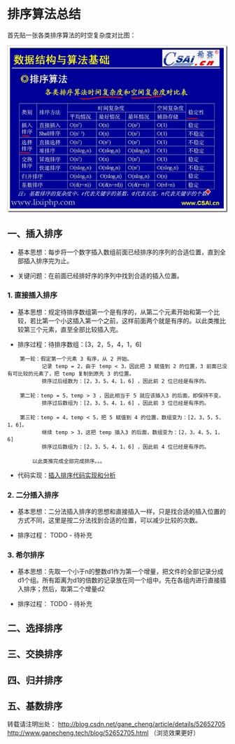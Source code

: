 # 排序算法总结

首先贴一张各类排序算法的时空复杂度对比图：

![各类算法对比](..\images\常见排序算法时空复杂度.png)

## 一、插入排序

- 基本思想：每步将一个数字插入数组前面已经排序的序列的合适位置，直到全部插入排序完为止。

- 关键问题：在前面已经排好序的序列中找到合适的插入位置。

  

### 1.  直接插入排序

- 基本思想：规定待排序数组第一个是有序的，从第二个元素开始和第一个比较，若比第一个小这插入第一个之前，这样前面两个就是有序的。以此类推比较第三个元素，直至全部比较插入完。

- 排序过程：待排序数组：[3，2，5，4，1，6]
```text
    第一轮：假定第一个元素 3 有序，从 2 开始。
           记录 temp = 2，由于 temp < 3，因此把 3 赋值到 2 的位置，3 前面已没有可比较的元素了，把 temp 复制到原先 3 的位置。
           排序过后组数为：[2，3，5，4，1，6] ，因此前 2 位已经是有序的。
    
    第二轮：temp = 5，temp > 3 ，因此相当于 5 就应该插入3 的后面，即保持不变。
           排序过后数组为：[2，3，5，4，1，6] ，因此前 3 位已经是有序的。

    第三轮：temp = 4，temp < 5，把 5 赋值到 4 的位置，数组变为：[2，3，5，5，1，6]。
           继续 temp > 3，这把 temp 插入3 的后面，数组变为：[2，3，4，5，1，6]
           排序过后数组为：[2，3，5，4，1，6] ，因此前 4 位已经是有序的。

        以此类推完成全部完成排序。。。
```

- 代码实现：[插入排序代码实现和分析](../java/com/aduan/study/algorithmsort/InsertionSort.java)

  

###  2. 二分插入排序

- 基本思想：二分法插入排序的思想和直接插入一样，只是找合适的插入位置的方式不同，这里是按二分法找到合适的位置，可以减少比较的次数。

- 排序过程： TODO - 待补充

###  3. 希尔排序

- 基本思想：先取一个小于n的整数d1作为第一个增量，把文件的全部记录分成d1个组。所有距离为d1的倍数的记录放在同一个组中。先在各组内进行直接插入排序；然后，取第二个增量d2

- 排序过程： TODO - 待补充

## 二、选择排序



## 三、交换排序



## 四、归并排序



## 五、基数排序













转载请注明出处：
http://blog.csdn.net/gane_cheng/article/details/52652705
http://www.ganecheng.tech/blog/52652705.html （浏览效果更好）